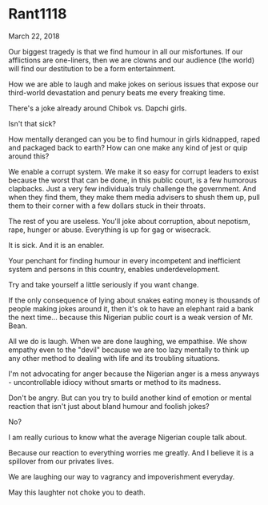 # Rant1118


March 22, 2018

Our biggest tragedy is that we find humour in all our misfortunes. If our afflictions are one-liners, then we are clowns and our audience (the world) will find our destitution to be a form entertainment.

How we are able to laugh and make jokes on serious issues that expose our third-world devastation and penury beats me every freaking time.

There's a joke already around Chibok vs. Dapchi girls.

Isn't that sick?

How mentally deranged can you be to find humour in girls kidnapped, raped and packaged back to earth? How can one make any kind of jest or quip around this?

We enable a corrupt system. We make it so easy for corrupt leaders to exist because the worst that can be done, in this public court, is a few humorous clapbacks. Just a very few individuals truly challenge the government. And when they find them, they make them media advisers to shush them up, pull them to their corner with a few dollars stuck in their throats.

The rest of you are useless. You'll joke about corruption, about nepotism, rape, hunger or abuse. Everything is up for gag or wisecrack.

It is sick. And it is an enabler.

Your penchant for finding humour in every incompetent and inefficient system and persons in this country, enables underdevelopment.

Try and take yourself a little seriously if you want change.

If the only consequence of lying about snakes eating money is thousands of people making jokes around it, then it's ok to have an elephant raid a bank the next time... because this Nigerian public court is a weak version of Mr. Bean.

All we do is laugh. When we are done laughing, we empathise. We show empathy even to the "devil" because we are too lazy mentally to think up any other method to dealing with life and its troubling situations.

I'm not advocating for anger because the Nigerian anger is a mess anyways - uncontrollable idiocy without smarts or method to its madness.

Don't be angry. But can you try to build another kind of emotion or mental reaction that isn't just about bland humour and foolish jokes?

No?

I am really curious to know what the average Nigerian couple talk about.

Because our reaction to everything worries me greatly. And I believe it is a spillover from our privates lives.

We are laughing our way to vagrancy and impoverishment everyday.

May this laughter not choke you to death.